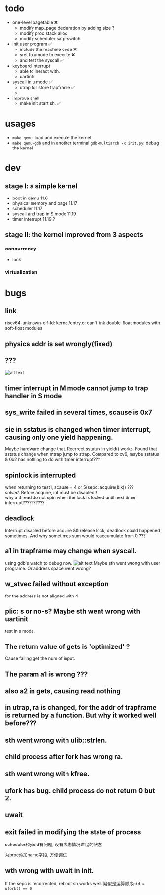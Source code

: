 # todo
- one-level pagetable          ❌
    - modify map_page declaration by adding size ?
    - modify proc stack alloc
    - modify scheduler satp-switch
- init user program            ✅
    - include the machine code ❌
    - sret to umode to execute ❌
    - and test the syscall     ✅
- keyboard interrupt
    - able to ineract with.    
    - uartintr
- syscall in u mode             ✅
    - utrap for store trapframe ✅
    - 
- improve shell
    - make init start sh.       ✅
# usages
- `make qemu`: load and execute the kernel
- `make qemu-gdb` and in another terminal `gdb-multiarch -x init.py`: debug the kernel

# dev
## stage I: a simple kernel
- boot in qemu               11.6
- physical memory and page   11.17
- scheduler                  11.17
- syscall and trap in S mode 11.19
- timer interrupt            11.19 ?

## stage II: the kernel improved from 3 aspects
### concurrency
- lock 
### virtualization
###

# bugs

## link
riscv64-unknown-elf-ld: kernel/entry.o: can't link double-float modules with soft-float modules

## physics addr is set wrongly(fixed)

## ???
![alt text](image.png)

## timer interrupt in M mode cannot jump to trap handler in S mode

## sys_write failed in several times, scause is 0x7

## sie in sstatus is changed when timer interrupt, causing only one yield happening.
Maybe hardware change that.
Recrrect sstatus in yield() works.
Found that sstatus change when mtrap jump to strap.
Compared to xv6, maybe sstatus & 0x2 has nothing to do with timer interrupt???

## spinlock is interrupted
when returning to test1, scause = 4 or 5(sepc: acquire(&lk)) ???\
*solved*. Before acquire, int must be disabled!!\
why a thread do not spin when the lock is locked until next timer interrupt??????????

## deadlock
Interrupt disabled before acquire && release lock, deadlock could happened sometimes.
And why sometimes sum would reaccumulate from 0 ???

## a1 in trapframe may change when syscall.
using gdb's watch to debug now.
![alt text](image-1.png)
Maybe sth went wrong with user programe.
Or address space went wrong?

## w_stvec failed without exception
for the address is not aligned with 4

## plic: s or no-s? Maybe sth went wrong with uartinit
test in s mode.

## The return value of gets is 'optimized' ?
Cause failing get the num of input.

## The param a1 is wrong ???
## also a2 in gets, causing read nothing

## in utrap, ra is changed, for the addr of trapframe is returned by a function. But why it worked well before???

## sth went wrong with ulib::strlen.

## child process after fork has wrong ra.

## sth went wrong with kfree.

## ufork has bug. child process do not return 0 but 2.
## uwait

## exit failed in modifying the state of process
scheduler和yield有问题, 没有考虑情况进程的状态

为proc添加name字段, 方便调试

## wth wrong with uwait in init.
If the sepc is recorrected, reboot sh works well.
疑似是运算顺序`pid = ufork() == 0`